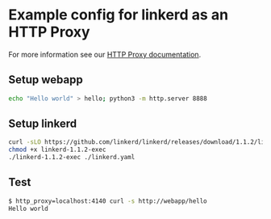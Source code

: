 # Example config for linkerd as an HTTP Proxy

For more information see our
[HTTP Proxy documentation](https://linkerd.io/getting-started/http-proxy/).

## Setup webapp

```bash
echo "Hello world" > hello; python3 -m http.server 8888
```

## Setup linkerd

```bash
curl -sLO https://github.com/linkerd/linkerd/releases/download/1.1.2/linkerd-1.1.2-exec
chmod +x linkerd-1.1.2-exec
./linkerd-1.1.2-exec ./linkerd.yaml
```

## Test

```bash
$ http_proxy=localhost:4140 curl -s http://webapp/hello
Hello world
```
